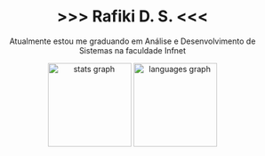 <div align="center">
  <h1> >>> Rafiki D. S. <<< </h1> 
  <p>Atualmente estou me graduando em Análise e Desenvolvimento de Sistemas na faculdade Infnet</p>
</div>

<div align="center">
  <img src="https://github-readme-stats.vercel.app/api?hide_title=false&hide_rank=false&show_icons=true&include_all_commits=true&count_private=true&disable_animations=false&theme=tokyonight&locale=en&hide_border=false&username=rfk-ds" height="150" alt="stats graph" />
  <img src="https://github-readme-stats.vercel.app/api/top-langs?locale=en&hide_title=false&layout=compact&card_width=320&langs_count=5&theme=tokyonight&hide_border=false&username=rfk-ds" height="150" alt="languages graph"  />
</div>

